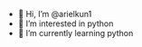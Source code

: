 - 👋 Hi, I’m @arielkun1
- 👀 I’m interested in python
- 🌱 I’m currently learning python


<!---
arielkun1/arielkun1 is a ✨ special ✨ repository because its `README.md` (this file) appears on your GitHub profile.
You can click the Preview link to take a look at your changes.
--->
